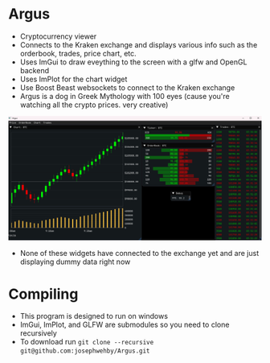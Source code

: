 # Argus
- Cryptocurrency viewer
- Connects to the Kraken exchange and displays various info such as the orderbook, trades, price chart, etc.
- Uses ImGui to draw eveything to the screen with a glfw and OpenGL backend
- Uses ImPlot for the chart widget
- Use Boost Beast websockets to connect to the Kraken exchange
- Argus is a dog in Greek Mythology with 100 eyes (cause you're watching all the crypto prices. very creative)

![Main Screen](images/argus.png)
- None of these widgets have connected to the exchange yet and are just displaying dummy data right now

# Compiling
- This program is designed to run on windows
- ImGui, ImPlot, and GLFW are submodules so you need to clone recursively
- To download run `git clone --recursive git@github.com:josephwehby/Argus.git`
